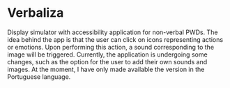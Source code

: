 # Verbaliza
 Display simulator with accessibility application for non-verbal PWDs. The idea behind the app is that the user can click on icons representing actions or emotions. Upon performing this action, a sound corresponding to the image will be triggered. Currently, the application is undergoing some changes, such as the option for the user to add their own sounds and images. At the moment, I have only made available the version in the Portuguese language.
